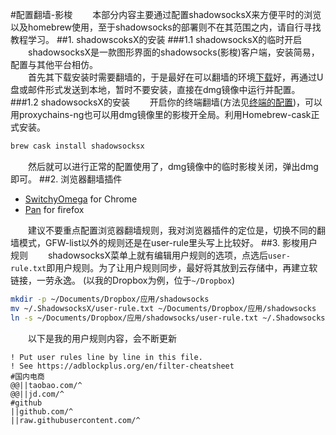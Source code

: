 #配置翻墙-影梭
　　本部分内容主要通过配置shadowsocksX来方便平时的浏览以及homebrew使用，至于shadowsocks的部署则不在其范围之内，请自行寻找教程学习。
##1. shadowscoksX的安装
###1.1 shadowsocksX的临时开启
　　shadowsocksX是一款图形界面的shadowsocks(影梭)客户端，安装简易，配置与其他平台相仿。  
　　首先其下载安装时需要翻墙的，于是最好在可以翻墙的环境[下载](https://sourceforge.net/projects/shadowsocksgui/files/latest/download?source=files)好，再通过U盘或邮件形式发送到本地，暂时不要安装，直接在dmg镜像中运行并配置。
###1.2 shadowsocksX的安装
　　开启你的终端翻墙(方法见[终端的配置](terminal.md#2-配置终端proxy))，可以用proxychains-ng也可以用dmg镜像里的影梭开全局。利用Homebrew-cask正式安装。

```sh
brew cask install shadowsocksx
```
　　然后就可以进行正常的配置使用了，dmg镜像中的临时影梭关闭，弹出dmg即可。
##2. 浏览器翻墙插件
* [SwitchyOmega](https://chrome.google.com/webstore/detail/proxy-switchyomega/padekgcemlokbadohgkifijomclgjgif) for Chrome  
* [Pan](https://addons.mozilla.org/zh-CN/firefox/addon/pan/) for firefox  

　　建议不要重点配置浏览器翻墙规则，我对浏览器插件的定位是，切换不同的翻墙模式，GFW-list以外的规则还是在user-rule里头写上比较好。
##3. 影梭用户规则
　　shadowsocksX菜单上就有编辑用户规则的选项，点选后`user-rule.txt`即用户规则。为了让用户规则同步，最好将其放到云存储中，再建立软链接，一劳永逸。
(以我的Dropbox为例，位于`~/Dropbox`)

```sh
mkdir -p ~/Documents/Dropbox/应用/shadowsocks
mv ~/.ShadowsocksX/user-rule.txt ~/Documents/Dropbox/应用/shadowsocks
ln -s ~/Documents/Dropbox/应用/shadowsocks/user-rule.txt ~/.ShadowsocksX
```
　　以下是我的用户规则内容，会不断更新

```
! Put user rules line by line in this file.
! See https://adblockplus.org/en/filter-cheatsheet
#国内电商
@@||taobao.com/^
@@||jd.com/^
#github
||github.com/^
||raw.githubusercontent.com/^
```